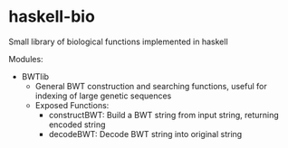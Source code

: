 # haskell-bio

Small library of biological functions implemented in haskell

Modules:

+ BWTlib
  + General BWT construction and searching functions, useful for indexing of large genetic sequences
  + Exposed Functions:
    + constructBWT: Build a BWT string from input string, returning encoded string
    + decodeBWT:    Decode BWT string into original string
